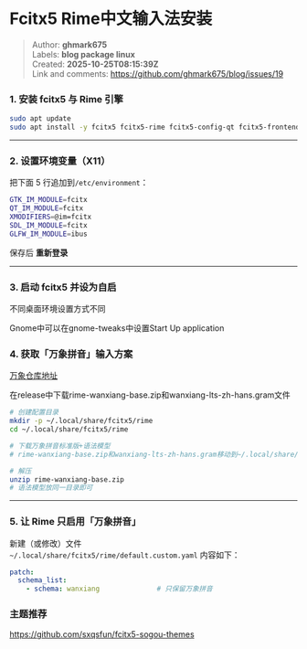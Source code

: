 # Fcitx5 Rime中文输入法安装

> Author: **ghmark675**  
> Labels: **blog package linux**  
> Created: **2025-10-25T08:15:39Z**  
> Link and comments: <https://github.com/ghmark675/blog/issues/19>  


### 1. 安装 fcitx5 与 Rime 引擎

```bash
sudo apt update
sudo apt install -y fcitx5 fcitx5-rime fcitx5-config-qt fcitx5-frontend-gtk3
```

---

### 2. 设置环境变量（X11）

把下面 5 行追加到`/etc/environment`：

```bash
GTK_IM_MODULE=fcitx
QT_IM_MODULE=fcitx
XMODIFIERS=@im=fcitx
SDL_IM_MODULE=fcitx
GLFW_IM_MODULE=ibus
```

保存后 **重新登录** 

---

### 3. 启动 fcitx5 并设为自启

不同桌面环境设置方式不同

Gnome中可以在gnome-tweaks中设置Start Up application

### 4. 获取「万象拼音」输入方案

[万象仓库地址](https://github.com/amzxyz/rime_wanxiang)

在release中下载rime-wanxiang-base.zip和wanxiang-lts-zh-hans.gram文件

```bash
# 创建配置目录
mkdir -p ~/.local/share/fcitx5/rime
cd ~/.local/share/fcitx5/rime

# 下载万象拼音标准版+语法模型
# rime-wanxiang-base.zip和wanxiang-lts-zh-hans.gram移动到~/.local/share/fcitx5/rime

# 解压
unzip rime-wanxiang-base.zip
# 语法模型放同一目录即可
```

---

### 5. 让 Rime 只启用「万象拼音」

新建（或修改）文件  
`~/.local/share/fcitx5/rime/default.custom.yaml` 内容如下：

```yaml
patch:
  schema_list:
    - schema: wanxiang              # 只保留万象拼音
```

### 主题推荐

https://github.com/sxqsfun/fcitx5-sogou-themes

